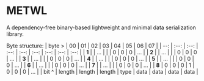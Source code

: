 # METWL
A dependency-free binary-based lightweight and minimal data serialization library.


Byte structure:
| byte > | 00 | 01 | 02 | 03 | 04 | 05 | 06 | 07 |
| --: | :--: | :--: | :--: | :--: | :--: | :--: | :--: | :--: |
| **1** |  | ... |  |  | 0 | 0 | 0 | ... |
| **2** |  | ... |  |  | 0 | 0 | 0 | ... |
| **3** |  | ... |  |  | 0 | 0 | 0 | ... |
| **4** |  | ... |  |  | 0 | 0 | 0 | ... |
| **5** |  | ... |  |  | 0 | 0 | 0 | ... |
| **6** |  | ... |  |  | 0 | 0 | 0 | ... |
| **7** |  | ... |  |  | 0 | 0 | 0 | ... |
| **8** | 0 | 0 | 0 | 1 | 0 | 0 | 0 | ... |
| bit ^ | length | length | length | type | data | data | data | data |
 
